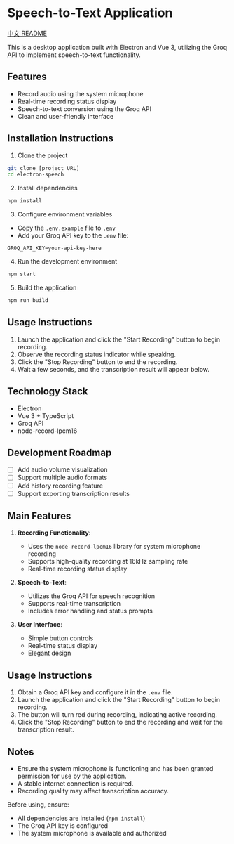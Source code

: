 # Speech-to-Text Application

[中文 README](./README.md)

This is a desktop application built with Electron and Vue 3, utilizing the Groq API to implement speech-to-text functionality.

## Features

- Record audio using the system microphone
- Real-time recording status display
- Speech-to-text conversion using the Groq API
- Clean and user-friendly interface

## Installation Instructions

1. Clone the project

```bash
git clone [project URL]
cd electron-speech
```

2. Install dependencies

```bash
npm install
```

3. Configure environment variables

- Copy the `.env.example` file to `.env`
- Add your Groq API key to the `.env` file:

```
GROQ_API_KEY=your-api-key-here
```

4. Run the development environment

```bash
npm start
```

5. Build the application

```bash
npm run build
```

## Usage Instructions

1. Launch the application and click the "Start Recording" button to begin recording.
2. Observe the recording status indicator while speaking.
3. Click the "Stop Recording" button to end the recording.
4. Wait a few seconds, and the transcription result will appear below.

## Technology Stack

- Electron
- Vue 3 + TypeScript
- Groq API
- node-record-lpcm16

## Development Roadmap

- [ ] Add audio volume visualization
- [ ] Support multiple audio formats
- [ ] Add history recording feature
- [ ] Support exporting transcription results

## Main Features

1. **Recording Functionality**:
   - Uses the `node-record-lpcm16` library for system microphone recording
   - Supports high-quality recording at 16kHz sampling rate
   - Real-time recording status display

2. **Speech-to-Text**:
   - Utilizes the Groq API for speech recognition
   - Supports real-time transcription
   - Includes error handling and status prompts

3. **User Interface**:
   - Simple button controls
   - Real-time status display
   - Elegant design

## Usage Instructions

1. Obtain a Groq API key and configure it in the `.env` file.
2. Launch the application and click the "Start Recording" button to begin recording.
3. The button will turn red during recording, indicating active recording.
4. Click the "Stop Recording" button to end the recording and wait for the transcription result.

## Notes

- Ensure the system microphone is functioning and has been granted permission for use by the application.
- A stable internet connection is required.
- Recording quality may affect transcription accuracy.

Before using, ensure:

- All dependencies are installed (`npm install`)
- The Groq API key is configured
- The system microphone is available and authorized

